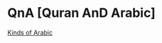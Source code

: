 # QnA [Quran AnD Arabic]
[Kinds of Arabic](https://github.com/mdfnam/QnA/blob/main/Kinds%20of%20Arabic.md)

